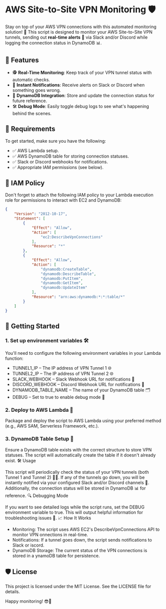 # AWS Site-to-Site VPN Monitoring 🛡️

Stay on top of your AWS VPN connections with this automated monitoring solution! 🎯 This script is designed to monitor your AWS Site-to-Site VPN tunnels, sending out **real-time alerts** 🚨 via Slack and/or Discord while logging the connection status in DynamoDB 📊.

## 🌟 Features

- 🕵️ **Real-Time Monitoring**: Keep track of your VPN tunnel status with automatic checks.
- 💬 **Instant Notifications**: Receive alerts on Slack or Discord when something goes wrong.
- 📂 **DynamoDB Integration**: Store and update the connection status for future reference.
- 🛠️ **Debug Mode**: Easily toggle debug logs to see what's happening behind the scenes.

## 🔧 Requirements

To get started, make sure you have the following:

- ✅ AWS Lambda setup.
- ✅ AWS DynamoDB table for storing connection statuses.
- ✅ Slack or Discord webhooks for notifications.
- ✅ Appropriate IAM permissions (see below).

## 📜 IAM Policy

Don't forget to attach the following IAM policy to your Lambda execution role for permissions to interact with EC2 and DynamoDB:

```json
{
    "Version": "2012-10-17",
    "Statement": [
        {
            "Effect": "Allow",
            "Action": [
                "ec2:DescribeVpnConnections"
            ],
            "Resource": "*"
        },
        {
            "Effect": "Allow",
            "Action": [
                "dynamodb:CreateTable",
                "dynamodb:DescribeTable",
                "dynamodb:PutItem",
                "dynamodb:GetItem",
                "dynamodb:UpdateItem"
            ],
            "Resource": "arn:aws:dynamodb:*:*:table/*"
        }
    ]
}
```

## 🚀 Getting Started
### 1. Set up environment variables 🛠️

You'll need to configure the following environment variables in your Lambda function:

- TUNNEL1_IP – The IP address of VPN Tunnel 1 🌐
- TUNNEL2_IP – The IP address of VPN Tunnel 2 🌐
- SLACK_WEBHOOK – Slack Webhook URL for notifications 📩
- DISCORD_WEBHOOK – Discord Webhook URL for notifications 📩
- DYNAMODB_TABLE_NAME – The name of your DynamoDB table 🗂️
- DEBUG – Set to true to enable debug mode 🐛

### 2. Deploy to AWS Lambda 📡

Package and deploy the script to AWS Lambda using your preferred method (e.g., AWS SAM, Serverless Framework, etc.).

### 3. DynamoDB Table Setup 🔧

Ensure a DynamoDB table exists with the correct structure to store VPN statuses. The script will automatically create the table if it doesn't already exist.
🛠️ Usage

This script will periodically check the status of your VPN tunnels (both Tunnel 1 and Tunnel 2) 🕵️‍♂️. If any of the tunnels go down, you will be instantly notified via your configured Slack and/or Discord channels 🚨. Additionally, the connection status will be stored in DynamoDB 📊 for reference.
🔍 Debugging Mode

If you want to see detailed logs while the script runs, set the DEBUG environment variable to true. This will output helpful information for troubleshooting issues 🐛.
📈 How It Works

- Monitoring: The script uses AWS EC2's DescribeVpnConnections API to monitor VPN onnections in real-time.
- Notifications: If a tunnel goes down, the script sends notifications to Slack or iscord.
- DynamoDB Storage: The current status of the VPN connections is stored in a ynamoDB table for persistence.

## 🛡️ License

This project is licensed under the MIT License. See the LICENSE file for details.

Happy monitoring! 😎🎉